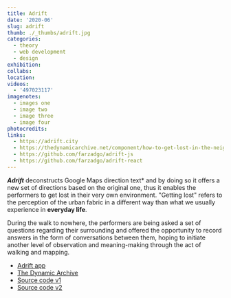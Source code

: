 ```yaml
---
title: Adrift
date: '2020-06'
slug: adrift
thumb: ./_thumbs/adrift.jpg
categories:
  - theory
  - web development
  - design
exhibition:
collabs:
location:
videos:
  - '497023117'
imagenotes:
  - images one
  - image two
  - image three
  - image four
photocredits:
links:
  - https://adrift.city
  - https://thedynamicarchive.net/component/how-to-get-lost-in-the-neighborhood
  - https://github.com/farzadgo/adrift-js
  - https://github.com/farzadgo/adrift-react
---
```


***Adrift*** deconstructs Google Maps direction text* and by doing so it offers a new set of directions based on the original one, thus it enables the performers to get lost in their very own environment. "Getting lost" refers to the perception of the urban fabric in a different way than what we usually experience in **everyday life**.

During the walk to nowhere, the performers are being asked a set of questions regarding their surrounding and offered the opportunity to record answers in the form of conversations between them, hoping to initiate another level of observation and meaning-making through the act of walking and mapping.

<!--
- `type` Performance, Web development and design
- `part of` Digital Media Master Project
- `when` June 2020
- `where` Bremen
-->


- [Adrift app](https://adrift.city)
- [The Dynamic Archive](https://thedynamicarchive.net/component/how-to-get-lost-in-the-neighborhood)
- [Source code v1](https://github.com/farzadgo/adrift-js)
- [Source code v2](https://github.com/farzadgo/adrift-react)
